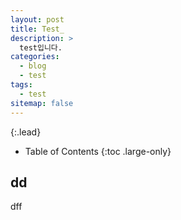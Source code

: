 ```yaml
---
layout: post
title: Test_
description: >
  test입니다.
categories:
  - blog
  - test
tags:
  - test
sitemap: false
---
```



{:.lead}



- Table of Contents
{:toc .large-only}

## dd

dff